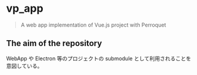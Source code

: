 # vp_app

> A web app implementation of Vue.js project with Perroquet

## The aim of the repository

WebApp や Electron 等のプロジェクトの submodule として利用されることを意図している。

